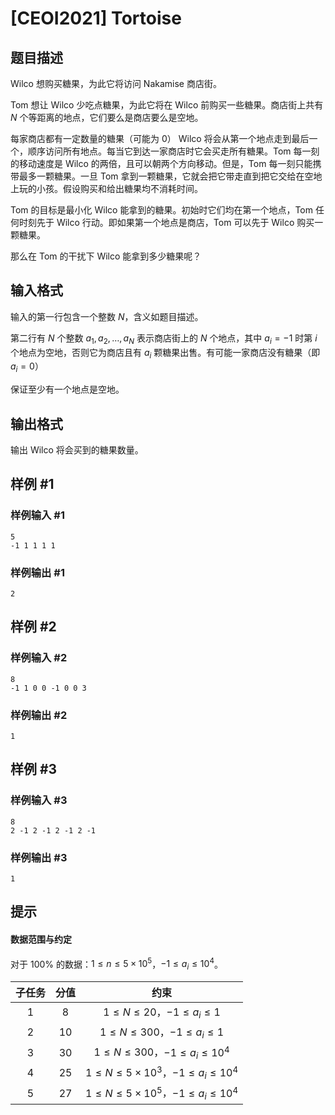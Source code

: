 # [CEOI2021] Tortoise

## 题目描述

Wilco 想购买糖果，为此它将访问 Nakamise 商店街。

Tom 想让 Wilco 少吃点糖果，为此它将在 Wilco 前购买一些糖果。商店街上共有 $N$ 个等距离的地点，它们要么是商店要么是空地。

每家商店都有一定数量的糖果（可能为 $0$） Wilco 将会从第一个地点走到最后一个，顺序访问所有地点。每当它到达一家商店时它会买走所有糖果。Tom 每一刻的移动速度是 Wilco 的两倍，且可以朝两个方向移动。但是，Tom 每一刻只能携带最多一颗糖果。一旦 Tom 拿到一颗糖果，它就会把它带走直到把它交给在空地上玩的小孩。假设购买和给出糖果均不消耗时间。

Tom 的目标是最小化 Wilco 能拿到的糖果。初始时它们均在第一个地点，Tom 任何时刻先于 Wilco 行动。即如果第一个地点是商店，Tom 可以先于 Wilco 购买一颗糖果。

那么在 Tom 的干扰下 Wilco 能拿到多少糖果呢？

## 输入格式

输入的第一行包含一个整数 $N$，含义如题目描述。  

第二行有 $N$ 个整数 $a_1,a_2,\dots,a_N$ 表示商店街上的 $N$ 个地点，其中 $a_i=-1$ 时第 $i$ 个地点为空地，否则它为商店且有 $a_i$ 颗糖果出售。有可能一家商店没有糖果（即 $a_i=0$）

保证至少有一个地点是空地。

## 输出格式

输出 Wilco 将会买到的糖果数量。

## 样例 #1

### 样例输入 #1
```
5
-1 1 1 1 1
```

### 样例输出 #1

```
2
```

## 样例 #2

### 样例输入 #2
```
8
-1 1 0 0 -1 0 0 3
```

### 样例输出 #2

```
1
```

## 样例 #3

### 样例输入 #3
```
8
2 -1 2 -1 2 -1 2 -1
```

### 样例输出 #3

```
1
```

## 提示

#### 数据范围与约定

对于 $100\%$ 的数据：$1\leq n \leq 5\times 10^5$，$-1\leq a_i \leq 10^4$。

| 子任务 | 分值 |                       约束                        |
| :----: | :--: | :-----------------------------------------------: |
|  $1$   | $8$  |          $1\leq N\leq 20$，$-1\leq a_i\leq 1$          |
|  $2$   | $10$ |         $1\leq N\leq 300$，$-1\leq a_i\leq 1$          |
|  $3$   | $30$ |     $1\leq N\leq 300$，$-1\leq a_i\leq 10^4$      |
|  $4$   | $25$ | $1\leq N\leq 5\times 10^3$，$-1\leq a_i\leq 10^4$ |
|  $5$   | $27$ | $1\leq N\leq 5\times 10^5$，$-1\leq a_i\leq 10^4$ |
